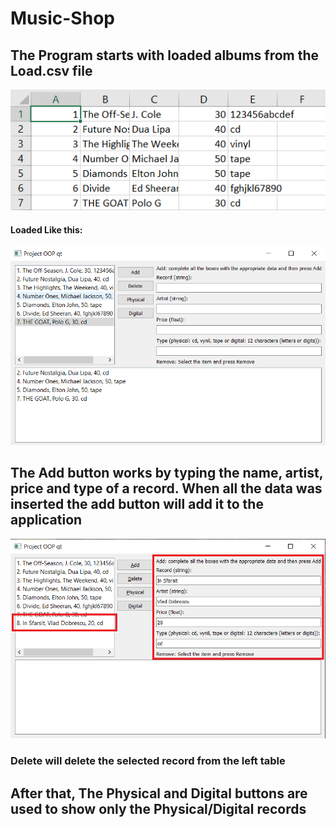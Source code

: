 # Music-Shop

## The Program starts with loaded albums from the Load.csv file
![Load](Images/Image1.png)
#### Loaded Like this:
![Project](Images/Program.png)

## The Add button works by typing the name, artist, price and type of a record. When all the data was inserted the add button will add it to the application
![Project](Images/Program1.png)
### Delete will delete the selected record from the left table

## After that, The Physical and Digital buttons are used to show only the Physical/Digital records


